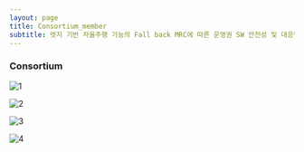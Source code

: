 ```yaml
---
layout: page
title: Consortium_member
subtitle: 엣지 기반 자율주행 기능의 Fall back MRC에 따른 운영권 SW 안전성 및 대응방안 검증 기술 개발
---
```


### Consortium

 ![1](/assets/img/consortium/1.jpg)

 ![2](/assets/img/consortium/2.jpg)

 ![3](/assets/img/consortium/3.jpg)

 ![4](/assets/img/consortium/4.jpg)